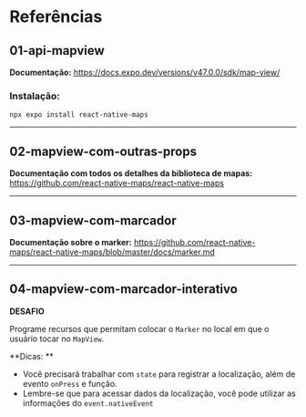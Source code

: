 # Referências

## 01-api-mapview

**Documentação:** https://docs.expo.dev/versions/v47.0.0/sdk/map-view/

### Instalação:

`npx expo install react-native-maps`

---

## 02-mapview-com-outras-props

**Documentação com todos os detalhes da biblioteca de mapas:** https://github.com/react-native-maps/react-native-maps

---

## 03-mapview-com-marcador

**Documentação sobre o marker:** https://github.com/react-native-maps/react-native-maps/blob/master/docs/marker.md

---

## 04-mapview-com-marcador-interativo

**DESAFIO**

Programe recursos que permitam colocar o `Marker` no local em que o usuário tocar no `MapView`.

**Dicas: **

- Você precisará trabalhar com `state` para registrar a localização, além de evento `onPress` e função.
- Lembre-se que para acessar dados da localização, você pode utilizar as informações do `event.nativeEvent`
